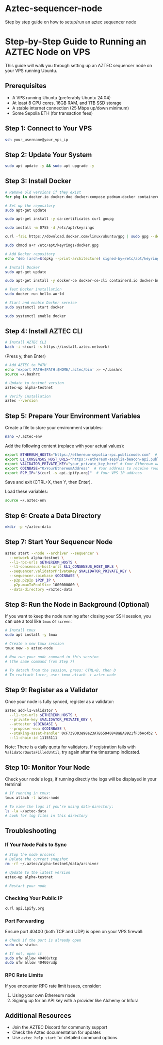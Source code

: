 # Aztec-sequencer-node
Step by step guide on how to setup/run an aztec sequencer node
# Step-by-Step Guide to Running an AZTEC Node on VPS

This guide will walk you through setting up an AZTEC sequencer node on your VPS running Ubuntu.

## Prerequisites
- A VPS running Ubuntu (preferably Ubuntu 24.04)
- At least 8 CPU cores, 16GB RAM, and 1TB SSD storage
- A stable internet connection (25 Mbps up/down minimum)
- Some Sepolia ETH (for transaction fees)

## Step 1: Connect to Your VPS
```bash
ssh your_username@your_vps_ip
```

## Step 2: Update Your System
```bash
sudo apt update -y && sudo apt upgrade -y
```

## Step 3: Install Docker

```bash
# Remove old versions if they exist
for pkg in docker.io docker-doc docker-compose podman-docker containerd runc; do sudo apt-get remove $pkg; done
```


```bash
# Set up the repository
sudo apt-get update
```
```bash
sudo apt-get install -y ca-certificates curl gnupg
```
```bash
sudo install -m 0755 -d /etc/apt/keyrings
```
```bash
curl -fsSL https://download.docker.com/linux/ubuntu/gpg | sudo gpg --dearmor -o /etc/apt/keyrings/docker.gpg
```
```bash
sudo chmod a+r /etc/apt/keyrings/docker.gpg
```
```bash
# Add Docker repository
echo "deb [arch=$(dpkg --print-architecture) signed-by=/etc/apt/keyrings/docker.gpg] https://download.docker.com/linux/ubuntu $(. /etc/os-release && echo "$VERSION_CODENAME") stable" | sudo tee /etc/apt/sources.list.d/docker.list > /dev/null
```
```bash
# Install Docker
sudo apt-get update
```
```bash
sudo apt-get install -y docker-ce docker-ce-cli containerd.io docker-buildx-plugin docker-compose-plugin
```
```bash
# Test Docker installation
sudo docker run hello-world
```
```bash
# Start and enable Docker service
sudo systemctl start docker
```
```bash
sudo systemctl enable docker
```

## Step 4: Install AZTEC CLI

```bash
# Install AZTEC CLI
bash -i <(curl -s https://install.aztec.network)
```
(Press y, then Enter)
```bash
# Add AZTEC to PATH
echo 'export PATH=$PATH:$HOME/.aztec/bin' >> ~/.bashrc
source ~/.bashrc
```
```bash
# Update to testnet version
aztec-up alpha-testnet
```
```bash
# Verify installation
aztec --version
```

## Step 5: Prepare Your Environment Variables

Create a file to store your environment variables:

```bash
nano ~/.aztec-env
```

Add the following content (replace with your actual values):

```bash
export ETHEREUM_HOSTS="https://ethereum-sepolia-rpc.publicnode.com"  # RPC Endpoints Ethereum sepolia
export L1_CONSENSUS_HOST_URLS="https://ethereum-sepolia-beacon-api.publicnode.com"  # RPC Endpoints Ethereum sepolia beacon
export VALIDATOR_PRIVATE_KEY="your_private_key_here" # Your Ethereum wallet private key
export COINBASE="0xYourEthereumAddress"  # Your address to receive rewards
export P2P_IP="$(curl -s api.ipify.org)"  # Your VPS IP address
```

Save and exit (CTRL+X, then Y, then Enter).

Load these variables:

```bash
source ~/.aztec-env
```

## Step 6: Create a Data Directory

```bash
mkdir -p ~/aztec-data
```

## Step 7: Start Your Sequencer Node

```bash
aztec start --node --archiver --sequencer \
  --network alpha-testnet \
  --l1-rpc-urls $ETHEREUM_HOSTS \
  --l1-consensus-host-urls $L1_CONSENSUS_HOST_URLS \
  --sequencer.validatorPrivateKey $VALIDATOR_PRIVATE_KEY \
  --sequencer.coinbase $COINBASE \
  --p2p.p2pIp $P2P_IP \
  --p2p.maxTxPoolSize 1000000000 \
  --data-directory ~/aztec-data
```

## Step 8: Run the Node in Background (Optional)

If you want to keep the node running after closing your SSH session, you can use a tool like `tmux` or `screen`:

```bash
# Install tmux
sudo apt install -y tmux
```
```bash
# Create a new tmux session
tmux new -s aztec-node
```
```bash
# Now run your node command in this session
# (The same command from Step 7)

# To detach from the session, press: CTRL+B, then D
# To reattach later, use: tmux attach -t aztec-node
```

## Step 9: Register as a Validator

Once your node is fully synced, register as a validator:

```bash
aztec add-l1-validator \
  --l1-rpc-urls $ETHEREUM_HOSTS \
  --private-key $VALIDATOR_PRIVATE_KEY \
  --attester $COINBASE \
  --proposer-eoa $COINBASE \
  --staking-asset-handler 0xF739D03e98e23A7B65940848aBA8921fF3bAc4b2 \
  --l1-chain-id 11155111
```

Note: There is a daily quota for validators. If registration fails with `ValidatorQuotaFilledUntil`, try again after the timestamp indicated.

## Step 10: Monitor Your Node

Check your node's logs, if running directly the logs will be displayed in your terminal
```bash
# If running in tmux:
tmux attach -t aztec-node
```
```bash
# To view the logs if you're using data-directory:
ls -la ~/aztec-data
# Look for log files in this directory
```

## Troubleshooting

### If Your Node Fails to Sync

```bash
# Stop the node process
# Delete the current snapshot
rm -rf ~/.aztec/alpha-testnet/data/archiver
```
```bash
# Update to the latest version
aztec-up alpha-testnet

# Restart your node
```

### Checking Your Public IP

```bash
curl api.ipify.org
```

### Port Forwarding

Ensure port 40400 (both TCP and UDP) is open on your VPS firewall:

```bash
# Check if the port is already open
sudo ufw status
```
```bash
# If not, open it
sudo ufw allow 40400/tcp
sudo ufw allow 40400/udp
```

### RPC Rate Limits

If you encounter RPC rate limit issues, consider:
1. Using your own Ethereum node
2. Signing up for an API key with a provider like Alchemy or Infura

## Additional Resources

- Join the AZTEC Discord for community support
- Check the Aztec documentation for updates
- Use `aztec help start` for detailed command options
